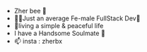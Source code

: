 - Zher bee 🐝
- 💃🏻Just an average Fe-male FullStack Dev👾
- 🌱living a simple & peaceful life
- I have a Handsome Soulmate 💞️
- 📫 insta : zherbx  

<!---
Zher-bee-x/Zher-bee-x is a ✨ special ✨ repository because its `README.md` (this file) appears on your GitHub profile.
You can click the Preview link to take a look at your changes.
--->
